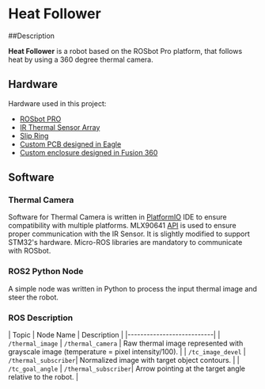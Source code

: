 # Heat Follower

##Description

**Heat Follower** is a robot based on the ROSbot Pro platform, that follows heat by using a 360 degree thermal camera.

## Hardware

Hardware used in this project:
 - [ROSbot PRO](https://husarion.com/manuals/rosbot/#rosbot-pro)
 - [IR Thermal Sensor Array](https://www.melexis.com/en/product/mlx90641/high-operating-temperature-fir-thermal-sensor-array)
 - [Slip Ring](https://www.sparkfun.com/products/13064)
 - [Custom PCB designed in Eagle](#)
 - [Custom enclosure designed in Fusion 360](#)
 
## Software

### Thermal Camera

Software for Thermal Camera is written in [PlatformIO](https://platformio.org/) IDE to ensure compatibility with multiple platforms. MLX90641 [API](https://github.com/melexis/mlx90641-library) is used to ensure proper communication with the IR Sensor. It is slightly modified to support STM32's hardware.
Micro-ROS libraries are mandatory to communicate with ROSbot.


### ROS2 Python Node

A simple node was written in Python to process the input thermal image and steer the robot.

### ROS Description

| Topic | Node Name | Description |
|---------------------------|
| `/thermal_image` | `/thermal_camera` | Raw thermal image represented with grayscale image (temperature = pixel intensity/100). |
| `/tc_image_devel` | `/thermal_subscriber`| Normalized image with target object contours. |
| `/tc_goal_angle` | `/thermal_subscriber`| Arrow pointing at the target angle relative to the robot. |

